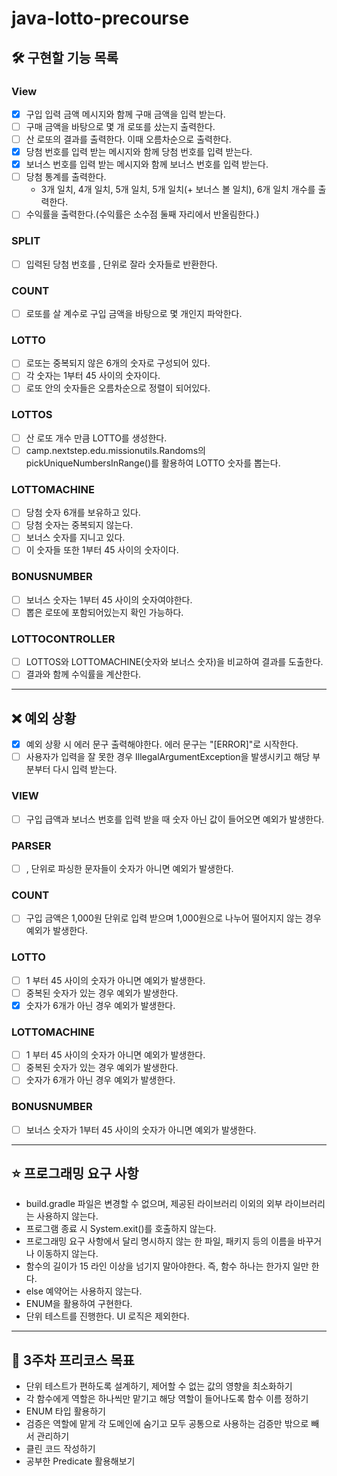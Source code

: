 # java-lotto-precourse

## 🛠️ 구현할 기능 목록

### View

- [X] 구입 입력 금액 메시지와 함께 구매 금액을 입력 받는다.
- [ ] 구매 금액을 바탕으로 몇 개 로또를 샀는지 출력한다.
- [ ] 산 로또의 결과를 출력한다. 이때 오름차순으로 출력한다.
- [X] 당첨 번호를 입력 받는 메시지와 함께 당첨 번호를 입력 받는다.
- [X] 보너스 번호를 입력 받는 메시지와 함께 보너스 번호를 입력 받는다.
- [ ] 당첨 통계를 출력한다.
    - 3개 일치, 4개 일치, 5개 일치, 5개 일치(+ 보너스 볼 일치), 6개 일치 개수를 출력한다.
- [ ] 수익률을 출력한다.(수익률은 소수점 둘째 자리에서 반올림한다.)

### SPLIT

- [ ] 입력된 당첨 번호를 , 단위로 잘라 숫자들로 반환한다.

### COUNT

- [ ] 로또를 살 계수로 구입 금액을 바탕으로 몇 개인지 파악한다.

### LOTTO

- [ ] 로또는 중복되지 않은 6개의 숫자로 구성되어 있다.
- [ ] 각 숫자는 1부터 45 사이의 숫자이다.
- [ ] 로또 안의 숫자들은 오름차순으로 정렬이 되어있다.

### LOTTOS

- [ ] 산 로또 개수 만큼 LOTTO를 생성한다.
- [ ] camp.nextstep.edu.missionutils.Randoms의 pickUniqueNumbersInRange()를 활용하여 LOTTO 숫자를 뽑는다.

### LOTTOMACHINE

- [ ] 당첨 숫자 6개를 보유하고 있다.
- [ ] 당첨 숫자는 중복되지 않는다.
- [ ] 보너스 숫자를 지니고 있다.
- [ ] 이 숫자들 또한 1부터 45 사이의 숫자이다.

### BONUSNUMBER

- [ ] 보너스 숫자는 1부터 45 사이의 숫자여야한다.
- [ ] 뽑은 로또에 포함되어있는지 확인 가능하다.

### LOTTOCONTROLLER

- [ ] LOTTOS와 LOTTOMACHINE(숫자와 보너스 숫자)을 비교하여 결과를 도출한다.
- [ ] 결과와 함께 수익률을 계산한다.

---

## ❌ 예외 상황

- [X] 예외 상황 시 에러 문구 출력해야한다. 에러 문구는 "[ERROR]"로 시작한다.
- [ ] 사용자가 입력을 잘 못한 경우 IllegalArgumentException을 발생시키고 해당 부분부터 다시 입력 받는다.

### VIEW

- [ ] 구입 급액과 보너스 번호를 입력 받을 때 숫자 아닌 값이 들어오면 예외가 발생한다.

### PARSER

- [ ] , 단위로 파싱한 문자들이 숫자가 아니면 예외가 발생한다.

### COUNT

- [ ] 구입 금액은 1,000원 단위로 입력 받으며 1,000원으로 나누어 떨어지지 않는 경우 예외가 발생한다.

### LOTTO

- [ ] 1 부터 45 사이의 숫자가 아니면 예외가 발생한다.
- [ ] 중복된 숫자가 있는 경우 예외가 발생한다.
- [X] 숫자가 6개가 아닌 경우 예외가 발생한다.

### LOTTOMACHINE

- [ ] 1 부터 45 사이의 숫자가 아니면 예외가 발생한다.
- [ ] 중복된 숫자가 있는 경우 예외가 발생한다.
- [ ] 숫자가 6개가 아닌 경우 예외가 발생한다.

### BONUSNUMBER

- [ ] 보너스 숫자가 1부터 45 사이의 숫자가 아니면 예외가 발생한다.

---

## ⭐ 프로그래밍 요구 사항

- build.gradle 파일은 변경할 수 없으며, 제공된 라이브러리 이외의 외부 라이브러리는 사용하지 않는다.
- 프로그램 종료 시 System.exit()를 호출하지 않는다.
- 프로그래밍 요구 사항에서 달리 명시하지 않는 한 파일, 패키지 등의 이름을 바꾸거나 이동하지 않는다.
- 함수의 길이가 15 라인 이상을 넘기지 말아야한다. 즉, 함수 하나는 한가지 일만 한다.
- else 예약어는 사용하지 않는다.
- ENUM을 활용하여 구현한다.
- 단위 테스트를 진행한다. UI 로직은 제외한다.

---

## 💪 3주차 프리코스 목표

- 단위 테스트가 편하도록 설계하기, 제어할 수 없는 값의 영향을 최소화하기
- 각 함수에게 역할은 하나씩만 맡기고 해당 역할이 들어나도록 함수 이름 정하기
- ENUM 타입 활용하기
- 검증은 역할에 맡게 각 도메인에 숨기고 모두 공통으로 사용하는 검증만 밖으로 빼서 관리하기
- 클린 코드 작성하기
- 공부한 Predicate 활용해보기


